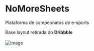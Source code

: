 # NoMoreSheets
Plataforma de campeonatos de e-sports

Base layout retirada do <b>Dribbble</b>
<br>
<br>
![image](https://user-images.githubusercontent.com/81270415/132166497-c3e28b73-90fa-4c77-bc4d-20e9982520c7.png)
